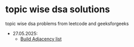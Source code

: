 # topic wise dsa solutions
topic wise dsa problems from leetcode and geeksforgeeks


* 27.05.2025: 
  * [Build Adjacency list](./graph/src/_1_basic/PrintAdjList.java)